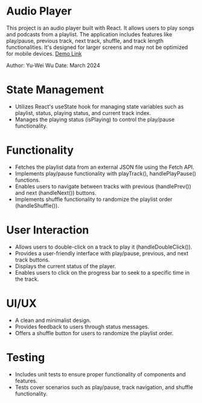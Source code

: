 # Audio Player
This project is an audio player built with React. It allows users to play songs and podcasts from a playlist.
The application includes features like play/pause, previous track, next track, shuffle, and track length functionalities.
It's designed for larger screens and may not be optimized for mobile devices.
[Demo Link](https://yuwei-3206.github.io/Audio-Player/)

Author: Yu-Wei Wu
Date: March 2024

# State Management
- Utilizes React's useState hook for managing state variables such as playlist, status, playing status, and current track index.
- Manages the playing status (isPlaying) to control the play/pause functionality.

# Functionality
- Fetches the playlist data from an external JSON file using the Fetch API.
- Implements play/pause functionality with playTrack(), handlePlayPause() functions.
- Enables users to navigate between tracks with previous (handlePrev()) and next (handleNext()) buttons.
- Implements shuffle functionality to randomize the playlist order (handleShuffle()).

# User Interaction
- Allows users to double-click on a track to play it (handleDoubleClick()).
- Provides a user-friendly interface with play/pause, previous, and next track buttons.
- Displays the current status of the player.
- Enables users to click on the progress bar to seek to a specific time in the track.

# UI/UX
- A clean and minimalist design.
- Provides feedback to users through status messages.
- Offers a shuffle button for users to randomize the playlist order.

# Testing
- Includes unit tests to ensure proper functionality of components and features.
- Tests cover scenarios such as play/pause, track navigation, and shuffle functionality.
